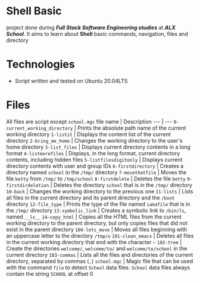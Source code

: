 # Shell Basic
project done during **_Full Stack Software Engineering studies_** at **_ALX School_**. It aims to learn about **Shell** basic commands, navigation, files and directory
# Technologies
* Script written and tested on Ubuntu 20.04LTS
# Files 
All files are script except `school.mgc`
file name | Description
--- | ---
`0-current_working_directory` | Prints the absolute path name of the current working directory
`1-listit` | Displays the content list of the current directory
`2-bring_me_home` | Changes the working directory to the user's home directory
`3-list_files` | Displays current directory contents in a long format
`4-listmorefiles` | Displays, in the long format, current directory contents, including hidden files
`5-listfilesdigitonly` | Displays current directory contents with user and group IDs
`6-firstdirectory` | Creates a directory named `school` in the `/tmp/` directory
`7-movethatfile` | Moves the file `betty` from `/tmp/` to `/tmp/school`
`8-firstdelete` | Deletes the file `betty`
`9-firstdirdeletion` | Deletes the directory `school` that is in the `/tmp/` directory
`10-back` | Changes the working directory to the previous one
`11-lists` | Lists all files in the current directory and its parent directory and the `/boot` directory 
`12-file_type` | Prints the type of the file named `iamafile` that is in the `/tmp/` directory
`13-symbolic_link` | Creates a symbolic link to `/bin/ls`, named `__ls__`
`14-copy_html` | Copies all the HTML files from the current working directory to the parent directory, but only copies files that did not exist in the parent directory
`100-lets_move` | Moves all files beginning with an uppercase letter to the directory `/tmp/u`
`101-clean_emacs` | Deletes all files in the current working directory that end with the character `~`
`102-tree` | Create the directories `welcome/`, `welcome/to/` and `welcome/to/school` in the current directory
`103-commas` | Lists all the files and directories of the current directory, separated by commas (`,`)
`school.mgc` | Magic file that can be used with the command `file` to detect `School` data files. `School` data files always contain the string `SCHOOL` at offset 0

